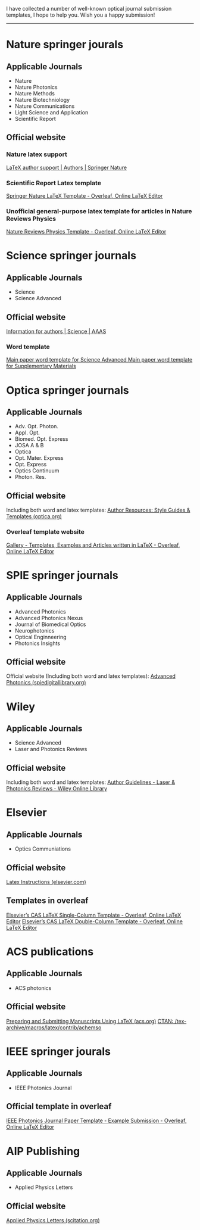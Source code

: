 I have collected a number of well-known optical journal submission templates, I hope to help you. Wish you a happy submission!

---
# Nature springer jourals
## Applicable Journals
* Nature
* Nature Photonics
*  Nature Methods
* Nature Biotechniology
* Nature Communications
* Light Science and Application
* Scientific Report
## Official website 
### Nature latex support 
[LaTeX author support | Authors | Springer Nature](https://www.springernature.com/gp/authors/campaigns/latex-author-support#c17590862)

### Scientific Report Latex template 
[Springer Nature LaTeX Template - Overleaf, Online LaTeX Editor](https://www.overleaf.com/latex/templates/springer-nature-latex-template/gsvvftmrppwq)

### Unofficial general-purpose latex template for articles in Nature Reviews Physics
[Nature Reviews Physics Template - Overleaf, Online LaTeX Editor](https://www.overleaf.com/latex/templates/nature-reviews-physics-template/hwcbzkmtxqry)
# Science springer journals
## Applicable Journals
* Science
* Science Advanced
## Official website 
[Information for authors | Science | AAAS](https://www.science.org/content/page/science-advances-information-authors#formatting-initial-ms)
### Word template
[Main paper word template for Science Advanced ](https://www.science.org/do/10.5555/science-advances-information-authors/full/advances_ms_template_2022.docx)
[Main paper word template for Supplementary Materials ](https://www.science.org/do/10.5555/science-advances-information-authors/full/advances_supplementary_materials_template_2022.docx)

# Optica springer journals
## Applicable Journals
* Adv. Opt. Photon.
* Appl. Opt.
* Biomed. Opt. Express
* JOSA A & B
* Optica
* Opt. Mater. Express
* Opt. Express
* Optics Continuum
* Photon. Res.

## Official website 
Including both word and latex templates:
[Author Resources: Style Guides & Templates (optica.org)](https://opg.optica.org/submit/templates/default.cfm?source=authornav)

### Overleaf template website
[Gallery - Templates, Examples and Articles written in LaTeX - Overleaf, Online LaTeX Editor](https://www.overleaf.com/gallery/tagged/osa)

# SPIE springer journals
## Applicable Journals
* Advanced Photonics
* Advanced Photonics Nexus
* Journal of Biomedical Optics
* Neurophotonics
* Optical Enginneering
* Photonics Insights
## Official website
Official website (Including both word and latex templates):
[Advanced Photonics (spiedigitallibrary.org)](https://www.spiedigitallibrary.org/journals/advanced-photonics/author-guidelines?SSO=1#navBarAnchor)

# Wiley
## Applicable Journals
* Science Advanced
* Laser and Photonics Reviews
## Official website
Including both word and latex templates:
[Author Guidelines - Laser & Photonics Reviews - Wiley Online Library](https://onlinelibrary.wiley.com/page/journal/18638899/homepage/author-guidelines)
# Elsevier
## Applicable Journals
* Optics Communiations
## Official website
[Latex Instructions (elsevier.com)](https://www.elsevier.com/authors/policies-and-guidelines/latex-instructions)
## Templates in overleaf
[Elsevier’s CAS LaTeX Single-Column Template - Overleaf, Online LaTeX Editor](https://www.overleaf.com/latex/templates/elseviers-cas-latex-single-column-template/rsnbvrmnptyq)
[Elsevier’s CAS LaTeX Double-Column Template - Overleaf, Online LaTeX Editor](https://www.overleaf.com/latex/templates/elseviers-cas-latex-double-column-template/hhzpymgjmxfk)
# ACS publications
## Applicable Journals
* ACS photonics
## Official website
[Preparing and Submitting Manuscripts Using LaTeX (acs.org)](https://pubs.acs.org/page/4authors/submission/tex.html)
[CTAN: /tex-archive/macros/latex/contrib/achemso](https://ctan.org/tex-archive/macros/latex/contrib/achemso)
# IEEE springer jourals
## Applicable Journals
* IEEE Photonics Journal
## Official template in overleaf
[IEEE Photonics Journal Paper Template - Example Submission - Overleaf, Online LaTeX Editor](https://www.overleaf.com/latex/examples/ieee-photonics-journal-paper-template-example-submission/bsfjjfkdsjds)
# AIP Publishing
## Applicable Journals
* Applied Physics Letters
## Official website
[Applied Physics Letters (scitation.org)](https://aip.scitation.org/apl/authors/manuscript)